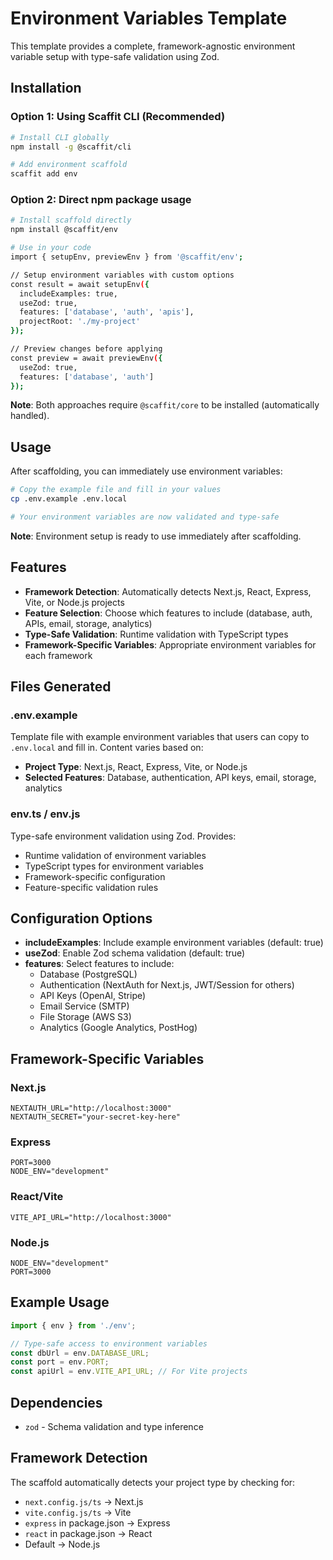 # Environment Variables Template

This template provides a complete, framework-agnostic environment variable setup with type-safe validation using Zod.

## Installation

### Option 1: Using Scaffit CLI (Recommended)
```bash
# Install CLI globally
npm install -g @scaffit/cli

# Add environment scaffold
scaffit add env
```

### Option 2: Direct npm package usage
```bash
# Install scaffold directly
npm install @scaffit/env

# Use in your code
import { setupEnv, previewEnv } from '@scaffit/env';

// Setup environment variables with custom options
const result = await setupEnv({
  includeExamples: true,
  useZod: true,
  features: ['database', 'auth', 'apis'],
  projectRoot: './my-project'
});

// Preview changes before applying
const preview = await previewEnv({
  useZod: true,
  features: ['database', 'auth']
});
```

**Note**: Both approaches require `@scaffit/core` to be installed (automatically handled).

## Usage

After scaffolding, you can immediately use environment variables:

```bash
# Copy the example file and fill in your values
cp .env.example .env.local

# Your environment variables are now validated and type-safe
```

**Note**: Environment setup is ready to use immediately after scaffolding.

## Features

- **Framework Detection**: Automatically detects Next.js, React, Express, Vite, or Node.js projects
- **Feature Selection**: Choose which features to include (database, auth, APIs, email, storage, analytics)
- **Type-Safe Validation**: Runtime validation with TypeScript types
- **Framework-Specific Variables**: Appropriate environment variables for each framework

## Files Generated

### .env.example
Template file with example environment variables that users can copy to `.env.local` and fill in. Content varies based on:
- **Project Type**: Next.js, React, Express, Vite, or Node.js
- **Selected Features**: Database, authentication, API keys, email, storage, analytics

### env.ts / env.js
Type-safe environment validation using Zod. Provides:
- Runtime validation of environment variables
- TypeScript types for environment variables
- Framework-specific configuration
- Feature-specific validation rules

## Configuration Options

- **includeExamples**: Include example environment variables (default: true)
- **useZod**: Enable Zod schema validation (default: true)
- **features**: Select features to include:
  - Database (PostgreSQL)
  - Authentication (NextAuth for Next.js, JWT/Session for others)
  - API Keys (OpenAI, Stripe)
  - Email Service (SMTP)
  - File Storage (AWS S3)
  - Analytics (Google Analytics, PostHog)

## Framework-Specific Variables

### Next.js
```env
NEXTAUTH_URL="http://localhost:3000"
NEXTAUTH_SECRET="your-secret-key-here"
```

### Express
```env
PORT=3000
NODE_ENV="development"
```

### React/Vite
```env
VITE_API_URL="http://localhost:3000"
```

### Node.js
```env
NODE_ENV="development"
PORT=3000
```

## Example Usage

```typescript
import { env } from './env';

// Type-safe access to environment variables
const dbUrl = env.DATABASE_URL;
const port = env.PORT;
const apiUrl = env.VITE_API_URL; // For Vite projects
```

## Dependencies

- `zod` - Schema validation and type inference

## Framework Detection

The scaffold automatically detects your project type by checking for:
- `next.config.js/ts` → Next.js
- `vite.config.js/ts` → Vite
- `express` in package.json → Express
- `react` in package.json → React
- Default → Node.js


